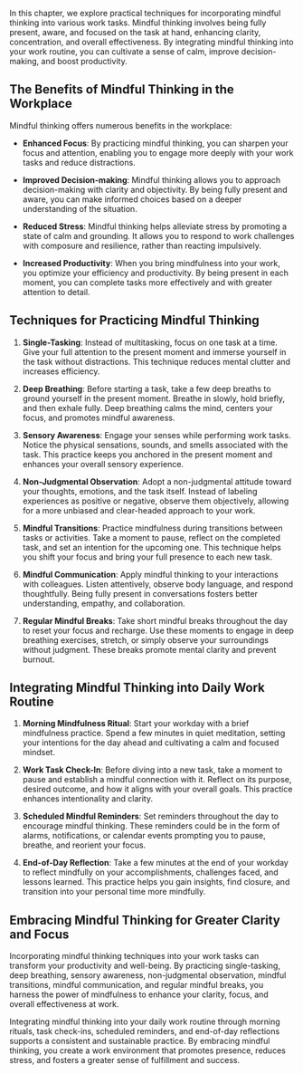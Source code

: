 
In this chapter, we explore practical techniques for incorporating mindful thinking into various work tasks. Mindful thinking involves being fully present, aware, and focused on the task at hand, enhancing clarity, concentration, and overall effectiveness. By integrating mindful thinking into your work routine, you can cultivate a sense of calm, improve decision-making, and boost productivity.

The Benefits of Mindful Thinking in the Workplace
-------------------------------------------------

Mindful thinking offers numerous benefits in the workplace:

* **Enhanced Focus**: By practicing mindful thinking, you can sharpen your focus and attention, enabling you to engage more deeply with your work tasks and reduce distractions.

* **Improved Decision-making**: Mindful thinking allows you to approach decision-making with clarity and objectivity. By being fully present and aware, you can make informed choices based on a deeper understanding of the situation.

* **Reduced Stress**: Mindful thinking helps alleviate stress by promoting a state of calm and grounding. It allows you to respond to work challenges with composure and resilience, rather than reacting impulsively.

* **Increased Productivity**: When you bring mindfulness into your work, you optimize your efficiency and productivity. By being present in each moment, you can complete tasks more effectively and with greater attention to detail.

Techniques for Practicing Mindful Thinking
------------------------------------------

1. **Single-Tasking**: Instead of multitasking, focus on one task at a time. Give your full attention to the present moment and immerse yourself in the task without distractions. This technique reduces mental clutter and increases efficiency.

2. **Deep Breathing**: Before starting a task, take a few deep breaths to ground yourself in the present moment. Breathe in slowly, hold briefly, and then exhale fully. Deep breathing calms the mind, centers your focus, and promotes mindful awareness.

3. **Sensory Awareness**: Engage your senses while performing work tasks. Notice the physical sensations, sounds, and smells associated with the task. This practice keeps you anchored in the present moment and enhances your overall sensory experience.

4. **Non-Judgmental Observation**: Adopt a non-judgmental attitude toward your thoughts, emotions, and the task itself. Instead of labeling experiences as positive or negative, observe them objectively, allowing for a more unbiased and clear-headed approach to your work.

5. **Mindful Transitions**: Practice mindfulness during transitions between tasks or activities. Take a moment to pause, reflect on the completed task, and set an intention for the upcoming one. This technique helps you shift your focus and bring your full presence to each new task.

6. **Mindful Communication**: Apply mindful thinking to your interactions with colleagues. Listen attentively, observe body language, and respond thoughtfully. Being fully present in conversations fosters better understanding, empathy, and collaboration.

7. **Regular Mindful Breaks**: Take short mindful breaks throughout the day to reset your focus and recharge. Use these moments to engage in deep breathing exercises, stretch, or simply observe your surroundings without judgment. These breaks promote mental clarity and prevent burnout.

Integrating Mindful Thinking into Daily Work Routine
----------------------------------------------------

1. **Morning Mindfulness Ritual**: Start your workday with a brief mindfulness practice. Spend a few minutes in quiet meditation, setting your intentions for the day ahead and cultivating a calm and focused mindset.

2. **Work Task Check-In**: Before diving into a new task, take a moment to pause and establish a mindful connection with it. Reflect on its purpose, desired outcome, and how it aligns with your overall goals. This practice enhances intentionality and clarity.

3. **Scheduled Mindful Reminders**: Set reminders throughout the day to encourage mindful thinking. These reminders could be in the form of alarms, notifications, or calendar events prompting you to pause, breathe, and reorient your focus.

4. **End-of-Day Reflection**: Take a few minutes at the end of your workday to reflect mindfully on your accomplishments, challenges faced, and lessons learned. This practice helps you gain insights, find closure, and transition into your personal time more mindfully.

Embracing Mindful Thinking for Greater Clarity and Focus
--------------------------------------------------------

Incorporating mindful thinking techniques into your work tasks can transform your productivity and well-being. By practicing single-tasking, deep breathing, sensory awareness, non-judgmental observation, mindful transitions, mindful communication, and regular mindful breaks, you harness the power of mindfulness to enhance your clarity, focus, and overall effectiveness at work.

Integrating mindful thinking into your daily work routine through morning rituals, task check-ins, scheduled reminders, and end-of-day reflections supports a consistent and sustainable practice. By embracing mindful thinking, you create a work environment that promotes presence, reduces stress, and fosters a greater sense of fulfillment and success.
